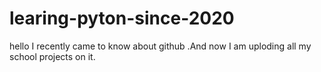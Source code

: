 # learing-pyton-since-2020
hello I recently came to know about github .And now I am uploding all my school projects on it.
